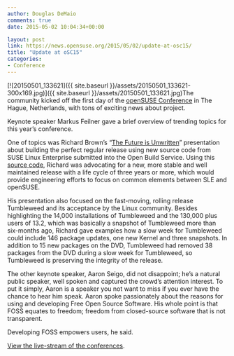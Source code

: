 ```yaml
---
author: Douglas DeMaio
comments: true
date: 2015-05-02 10:04:34+00:00

layout: post
link: https://news.opensuse.org/2015/05/02/update-at-osc15/
title: "Update at oSC15"
categories:
- Conference
---
```

[![20150501_133621]({{ site.baseurl }}/assets/20150501_133621-300x169.jpg)]({{ site.baseurl }}/assets/20150501_133621.jpg)The community kicked off the first day of the [openSUSE Conference](https://events.opensuse.org/conference/osc15/schedule) in The Hague, Netherlands, with tons of exciting news about project.

Keynote speaker Markus Feilner gave a brief overview of trending topics for this year’s conference.

One of topics was Richard Brown’s “[The Future is Unwritten](http://bit.ly/1EBSoYC)” presentation about building the perfect regular release using new source code from SUSE Linux Enterprise submitted into the Open Build Service. Using this [source code](http://lists.opensuse.org/opensuse-project/2015-05/), Richard was advocating for a new, more stable and well maintained release with a life cycle of three years or more, which would provide engineering efforts to focus on common elements between SLE and openSUSE.

<!-- more -->His presentation also focused on the fast-moving, rolling release Tumbleweed and its acceptance by the Linux community. Besides highlighting the 14,000 installations of Tumbleweed and the 130,000 plus users of 13.2, which was basically a snapshot of Tumbleweed more than six-months ago, Richard gave examples how a slow week for Tumbleweed could include 146 package updates, one new Kernel and three snapshots. In addition to 15 new packages on the DVD, Tumbleweed had removed 38 packages from the DVD during a slow week for Tumbleweed, so Tumbleweed is preserving the integrity of the release.

The other keynote speaker, Aaron Seigo, did not disappoint; he’s a natural public speaker, well spoken and captured the crowd’s attention interest. To put it simply, Aaron is a speaker you not want to miss if you ever have the chance to hear him speak. Aaron spoke passionately about the reasons for using and developing Free Open Source Software. His whole point is that FOSS equates to freedom; freedom from closed-source software that is not transparent.

Developing FOSS empowers users, he said.

[View the live-stream of the conferences](http://bambuser.com/channel/opensusetv).		
